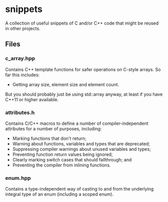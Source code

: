 # snippets
A collection of useful snippets of C and/or C++ code that might be
reused in other projects.

## Files

### c_array.hpp

Contains C++ template functions for safer operations on C-style
arrays. So far this includes:

- Getting array size, element size and element count.

But you should probably just be using std::array anyway, at least if
you have C++11 or higher available.

### attributes.h

Contains C/C++ macros to define a number of compiler-independent
attributes for a number of purposes, including:

- Marking functions that don't return;
- Warning about functions, variables and types that are deprecated;
- Suppressing compiler warnings about unused variables and types;
- Preventing function return values being ignored;
- Clearly marking switch cases that should fallthrough; and
- Preventing the compiler from inlining functions.

### enum.hpp

Contains a type-independent way of casting to and from the underlying
integral type of an enum (including a scoped enum).
